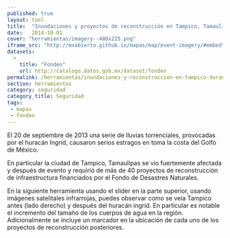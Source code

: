 ```yaml
---
published: true
layout: tool
title:  "Inundaciones y proyectos de reconstrucción en Tampico, Tamaulipas durante el huracán Ingrid"
date:   2014-10-01
cover: "herramientas/imagery--480x225.png"
iframe_src: "http://mxabierto.github.io/mapas/map/event-imagery/#embed"
datasets:
  -
    title: "Fonden"
    url: http://catalogo.datos.gob.mx/dataset/fonden
permalink: /herramientas/inundaciones-y-reconstruccion-en-tampico-durante-ingrid.html
section: herramientas
category: seguridad
category_title: Seguridad
tags:
 - mapas
 - fonden
---
```


El 20 de septiembre de 2013 una serie de lluvias torrenciales, provocadas por el huracán Ingrid, causaron serios estragos en toma la costa del Golfo de México. 

En particular la ciudad de Tampico, Tamaulipas se vio fuertemente afectada y después de evento y requirió de más de 40 proyectos de reconstrucción de infraestructura financiados por el Fondo de Desastres Naturales.

En la siguiente herramienta usando el slider en la parte superior, usando imágenes satelitales infrarrojas, puedes observar como se veía Tampico antes (lado derecho) y después del huracán ingrid. En particular es notable el incremento del tamaño de los cuerpos de agua en la región. Adicionalmente se incluye un marcador en la ubicación de cada uno de los proyectos de reconstrucción posteriores. 
